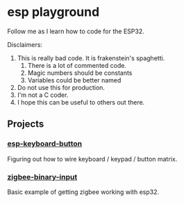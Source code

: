 # esp playground 

Follow me as I learn how to code for the ESP32.

Disclaimers:
1. This is really bad code. It is frakenstein's spaghetti.
   1. There is a lot of commented code.
   2. Magic numbers should be constants
   3. Variables could be better named
2. Do not use this for production.
3. I'm not a C coder.
4. I hope this can be useful to others out there.

## Projects

### [esp-keyboard-button](./esp-keyboard-button/)

Figuring out how to wire keyboard / keypad / button matrix.

### [zigbee-binary-input](./zigbee-binary-input/)

Basic example of getting zigbee working with esp32.
